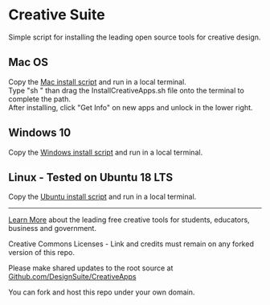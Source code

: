 # Creative Suite

Simple script for installing the leading open source tools for creative design.   

## Mac OS

Copy the [Mac install script](MacOS/InstallCreativeApps.sh) and run in a local terminal.  
Type "sh " than drag the InstallCreativeApps.sh file onto the terminal to complete the path.  
After installing, click "Get Info" on new apps and unlock in the lower right.  

## Windows 10
Copy the [Windows install script](Windows/InstallCreativeApps.ps1) and run in a local terminal. 

## Linux - Tested on Ubuntu 18 LTS
Copy the [Ubuntu install script](Ubuntu/InstallCreativeApps.sh) and run in a local terminal.  

-----
[Learn More](https://dreamstudio.com/creative/#suite) about the leading free creative tools for students, educators, business and government.  

Creative Commons Licenses - Link and credits must remain on any forked version of this repo.  

Please make shared updates to the root source at [Github.com/DesignSuite/CreativeApps](https://Github.com/DesignSuite/creative)  

You can fork and host this repo under your own domain.  


